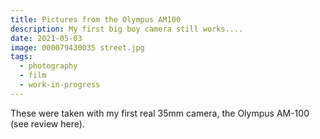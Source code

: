 ```yaml
---
title: Pictures from the Olympus AM100
description: My first big boy camera still works....
date: 2021-05-03
image: 000079430035 street.jpg
tags:
  - photography
  - film
  - work-in-progress
---
```



These were taken with my first real 35mm camera, the Olympus AM-100 (see review  <nuxt-link to="olympus-am100-review">here</nuxt-link>).



<v-img src="000079430037 street.jpg" alt="bar" :dirp="dir"></v-img>
<v-img src="000079430019.jpg" alt="bar" :dirp="dir"></v-img>
<v-img src="000079430035 street.jpg" alt="bar" :dirp="dir"></v-img>
<v-img src="000079430008 street.jpg" alt="bar" :dirp="dir"></v-img>
<v-img src="000079430036 street.jpg" alt="bar" :dirp="dir"></v-img>
<v-img src="000079430007 street.jpg" alt="bar" :dirp="dir"></v-img>
<v-img src="000079430034 street.jpg" alt="bar" :dirp="dir"></v-img>